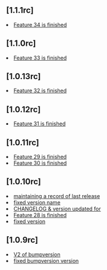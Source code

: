 ## [1.1.1rc]          
<li> <a href="https://github.com/khurrammalik/caremerge-github-version-flow/commit/06fe584c7aa999037c8fe21b4668d93ee10d2521"> Feature 34 is finished </a></li> 

## [1.1.0rc]          
<li> <a href="https://github.com/khurrammalik/caremerge-github-version-flow/commit/7d681223d905ff0ebde5e4b3470924b067f36353"> Feature 33 is finished </a></li> 

## [1.0.13rc]          
<li> <a href="https://github.com/khurrammalik/caremerge-github-version-flow/commit/736079e66c89bf55a2079a41fdd184499e6d90db"> Feature 32 is finished </a></li> 

## [1.0.12rc]          
<li> <a href="https://github.com/khurrammalik/caremerge-github-version-flow/commit/3b5aeee635e2b8354e7bd1d5001834525fd82318"> Feature 31 is finished </a></li> 

## [1.0.11rc]          
<li> <a href="https://github.com/khurrammalik/caremerge-github-version-flow/commit/0cb5d7576683ecc5ec54cc51d905ac5a1e504159"> Feature 29 is finished </a></li> 
<li> <a href="https://github.com/khurrammalik/caremerge-github-version-flow/commit/0f31abee8f951baed7dab3560d4e34136006c22d"> Feature 30 is finished </a></li> 

## [1.0.10rc]          
<li> <a href="https://github.com/khurrammalik/caremerge-github-version-flow/commit/c2cdde878b085fdb549ed7423ef710d4781a9dc5"> maintaining a record of last release </a></li> 
<li> <a href="https://github.com/khurrammalik/caremerge-github-version-flow/commit/b1e9413f8c35eb8042547246bc0b5cac4c171162"> fixed version name </a></li> 
<li> <a href="https://github.com/khurrammalik/caremerge-github-version-flow/commit/01711d44eb95a217e9ba65a11177300280cee2e9"> CHANGELOG & version updated for </a></li> 
<li> <a href="https://github.com/khurrammalik/caremerge-github-version-flow/commit/2a854fc75b9745ec560a6a4be0c363ad904a013f"> Feature 28 is finished </a></li> 
<li> <a href="https://github.com/khurrammalik/caremerge-github-version-flow/commit/3d0234c464f7fad81099a54a8bf09580ef4ae676"> fixed version </a></li> 

## [1.0.9rc]          
<li> <a href="https://github.com/khurrammalik/caremerge-github-version-flow/commit/45d914c1ff04dbfb86abf65f595b401a93434da0"> V2 of bumpversion </a></li> 
<li> <a href="https://github.com/khurrammalik/caremerge-github-version-flow/commit/f230d8842bdf84c87a49ea0d4d639a822d497ad6"> fixed bumpversion version </a></li> 
